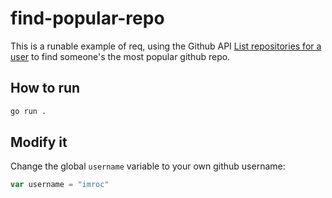 # find-popular-repo

This is a runable example of req, using the Github API [List repositories for a user](https://docs.github.com/cn/rest/reference/repos#list-repositories-for-a-user) to find someone's the most popular github repo.

## How to run

```bash
go run .
```

## Modify it

Change the global `username` variable to your own github username:

```go
var username = "imroc"
```
